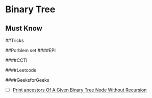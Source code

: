 # Binary Tree

## Must Know

##Tricks

##Porblem set
####EPI

####CCTI

####Leetcode

####GeeksforGeeks
- [ ] [Print ancestors Of A Given Binary Tree Node Without Recursion](http://www.geeksforgeeks.org/print-ancestors-of-a-given-binary-tree-node-without-recursion/)
